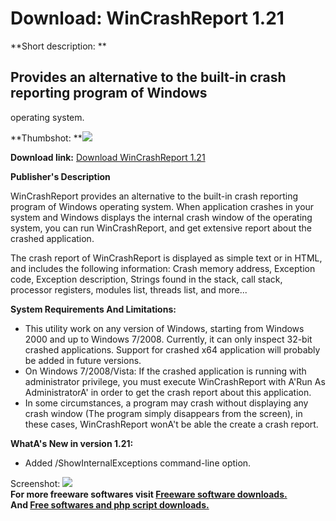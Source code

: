 # Download: WinCrashReport 1.21

**Short description: **

## Provides an alternative to the built-in crash reporting program of Windows
operating system.

  
**Thumbshot: **![](http://www.freewarefiles.com/screenshot/wincrashreport_md.jpg)   
  
**Download link:** [Download WinCrashReport 1.21](http://freesoftwares.boysofts.com/WinCrashReport_program_70464.html)  
  

**Publisher's Description**  
  

WinCrashReport provides an alternative to the built-in crash reporting program
of Windows operating system. When application crashes in your system and
Windows displays the internal crash window of the operating system, you can
run WinCrashReport, and get extensive report about the crashed application.

The crash report of WinCrashReport is displayed as simple text or in HTML, and
includes the following information: Crash memory address, Exception code,
Exception description, Strings found in the stack, call stack, processor
registers, modules list, threads list, and more...

**System Requirements And Limitations:**

  * This utility work on any version of Windows, starting from Windows 2000 and up to Windows 7/2008. Currently, it can only inspect 32-bit crashed applications. Support for crashed x64 application will probably be added in future versions. 
  * On Windows 7/2008/Vista: If the crashed application is running with administrator privilege, you must execute WinCrashReport with A'Run As AdministratorA' in order to get the crash report about this application. 
  * In some circumstances, a program may crash without displaying any crash window (The program simply disappears from the screen), in these cases, WinCrashReport wonA't be able the create a crash report. 

**WhatA's New in version 1.21:**

  * Added /ShowInternalExceptions command-line option. 

  
  
Screenshot: ![](http://www.freewarefiles.com/screenshot/wincrashreport.jpg)  
**For more freeware softwares visit [Freeware software downloads.](http://freesoftwares.boysofts.com/)**   
**And [Free softwares and php script downloads.](http://www.boysofts.com/)**

